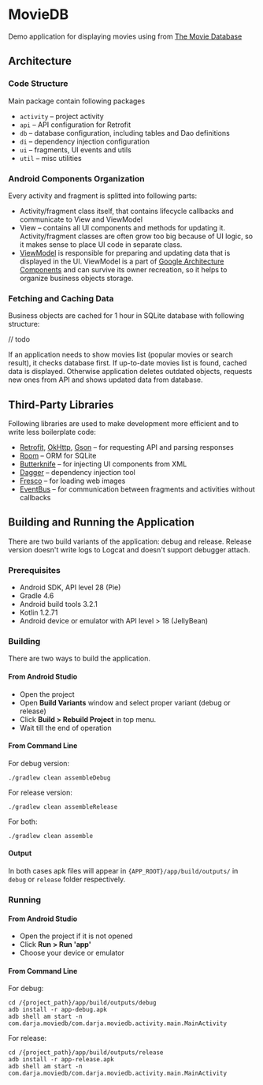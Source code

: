 # MovieDB

Demo application for displaying movies using from [The Movie Database](https://www.themoviedb.org/)

## Architecture

### Code Structure

Main package contain following packages

* `activity` – project activity
* `api` – API configuration for Retrofit
* `db` – database configuration, including tables and Dao definitions
* `di` – dependency injection configuration
* `ui` – fragments, UI events and utils
* `util` – misc utilities

### Android Components Organization

Every activity and fragment is splitted into following parts:

* Activity/fragment class itself, that contains lifecycle callbacks and communicate to View and ViewModel
* View – contains all UI components and methods for updating it. Activity/fragment classes are often grow too big because of UI logic, so it makes sense to place UI code in separate class.
* [ViewModel](https://developer.android.com/topic/libraries/architecture/viewmodel) is responsible for preparing and updating data that is displayed in the UI. ViewModel is a part of [Google Architecture Components](https://developer.android.com/topic/libraries/architecture/) and can survive its owner recreation, so it helps to organize business objects storage.

### Fetching and Caching Data

Business objects are cached for 1 hour in SQLite database with following structure:

// todo

If an application needs to show movies list (popular movies or search result), it checks database first. If up-to-date movies list is found, cached data is displayed. Otherwise application deletes outdated objects, requests new ones from API and shows updated data from database. 

## Third-Party Libraries

Following libraries are used to make development more efficient and to write less boilerplate code:

* [Retrofit](https://square.github.io/retrofit/), [OkHttp](https://square.github.io/okhttp/), [Gson](https://github.com/google/gson) – for requesting API and parsing responses
* [Room](https://developer.android.com/topic/libraries/architecture/room) – ORM for SQLite
* [Butterknife](https://github.com/JakeWharton/butterknife) – for injecting UI components from XML
* [Dagger](https://google.github.io/dagger/) – dependency injection tool
* [Fresco](https://frescolib.org/) – for loading web images
* [EventBus](https://github.com/greenrobot/EventBus) – for communication between fragments and activities without callbacks

## Building and Running the Application

There are two build variants of the application: debug and release. Release version doesn't write logs to Logcat and doesn't support debugger attach.

### Prerequisites

* Android SDK, API level 28 (Pie)
* Gradle 4.6
* Android build tools 3.2.1
* Kotlin 1.2.71
* Android device or emulator with API level > 18 (JellyBean)

### Building

There are two ways to build the application.

#### From Android Studio

* Open the project
* Open **Build Variants** window and select proper variant (debug or release)
* Click **Build > Rebuild Project** in top menu.
* Wait till the end of operation

#### From Command Line

For debug version:

```
./gradlew clean assembleDebug
```

For release version:

```
./gradlew clean assembleRelease
```

For both:
```
./gradlew clean assemble
```

#### Output

In both cases apk files will appear in `{APP_ROOT}/app/build/outputs/` in `debug` or `release` folder respectively.

### Running 

#### From Android Studio

* Open the project if it is not opened
* Click **Run > Run 'app'**
* Choose your device or emulator 

#### From Command Line

For debug:

```
cd /{project_path}/app/build/outputs/debug
adb install -r app-debug.apk
adb shell am start -n com.darja.moviedb/com.darja.moviedb.activity.main.MainActivity
```

For release:

```
cd /{project_path}/app/build/outputs/release
adb install -r app-release.apk
adb shell am start -n com.darja.moviedb/com.darja.moviedb.activity.main.MainActivity
```
